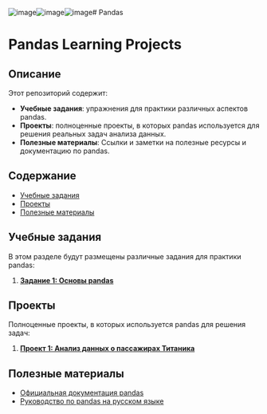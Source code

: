 ![image](https://github.com/setusq/Pandas/assets/125801694/84e2d60c-2f49-43a3-a0ef-700d1e84a92f)![image](https://github.com/setusq/Pandas/assets/125801694/87d2c1dd-9df2-48b1-954d-1d694d5246cc)![image](https://github.com/setusq/Pandas/assets/125801694/e87d81f6-e484-4e43-824f-c22b680ea254)# Pandas

# Pandas Learning Projects

## Описание

Этот репозиторий содержит:

- **Учебные задания**: упражнения для практики различных аспектов pandas.
- **Проекты**: полноценные проекты, в которых pandas используется для решения реальных задач анализа данных.
- **Полезные материалы**: Ссылки и заметки на полезные ресурсы и документацию по pandas.

## Содержание

- [Учебные задания](#учебные-задания)
- [Проекты](#проекты)
- [Полезные материалы](#полезные-материалы)

## Учебные задания

В этом разделе будут размещены различные задания для практики pandas:

1. **[Задание 1: Основы pandas](exercises/exercise_1_basics.ipynb)**

## Проекты

Полноценные проекты, в которых используется pandas для решения задач:

1. **[Проект 1: Анализ данных о пассажирах Титаника](projects/titanic_analysis.ipynb)**

## Полезные материалы

- [Официальная документация pandas](https://pandas.pydata.org/pandas-docs/stable/)
- [Руководство по pandas на русском языке](https://python-scripts.com/pandas)

